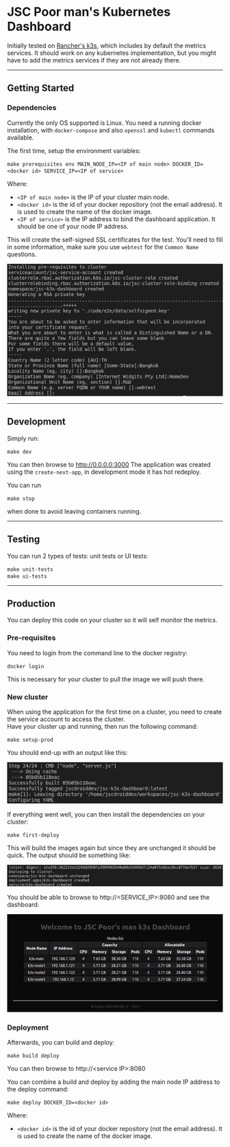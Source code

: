 # JSC Poor man's Kubernetes Dashboard

Initially tested on [Rancher's k3s](https://rancher.com/products/k3s), which includes by default the metrics services. It should work on any kubernetes implementation, but you might have to add the metrics services if they are not already there.

---
## Getting Started

### Dependencies

Currently the only OS supported is Linux. You need a running docker installation, with `docker-compose` and also `openssl` and `kubectl` commands available.

The first time, setup the environment variables:
```
make prerequisites env MAIN_NODE_IP=<IP of main node> DOCKER_ID=<docker id> SERVICE_IP=<IP of service>
```
Where:
- `<IP of main node>` is the IP of your cluster main node.
- `<docker id>` is the id of your docker repository (not the email address). It is used to create the name of the docker image.
- `<IP of service>` is the IP address to bind the dashboard application. It should be one of your node IP address.

This will create the self-signed SSL certificates for the test. You'll need to fill in some information, make sure you use `webtest` for the `Common Name` questions.

  
![Output sample of the "openssl" command](./doc/img/openssl.png)

---
## Development

Simply run:
```
make dev
```

You can then browse to http://0.0.0.0:3000
The application was created using the `create-next-app`, in development mode it has hot redeploy.

You can run
```
make stop
```
when done to avoid leaving containers running.

---
## Testing

You can run 2 types of tests: unit tests or UI tests:
```
make unit-tests
make ui-tests
```

---
## Production

You can deploy this code on your cluster so it will self monitor the metrics. 

### Pre-requisites

You need to login from the command line to the docker registry:
```
docker login
```

This is necessary for your cluster to pull the image we will push there.

### New cluster

When using the application for the first time on a cluster, you need to create the service account to access the cluster.  
Have your cluster up and running, then run the following command:
```
make setup-prod
```

You should end-up with an output like this:
  
![Output sample of the "make setup-prod" command](./doc/img/setup-prod.png)

If everything went well, you can then install the dependencies on your cluster:
```
make first-deploy
```
This will build the images again but since they are unchanged it should be quick. The output should be something like:

![Output sample of the "make first" command](./doc/img/first-deploy.png)

You should be able to browse to http://&lt;SERVICE_IP&gt;:8080 and see the dashboard:

![Dashboard screenshot](./doc/img/dashboard.png)

### Deployment

Afterwards, you can build and deploy:
```
make build deploy
```

You can then browse to http://&lt;service IP&gt;:8080

You can combine a build and deploy by adding the main node IP address to the deploy command:
```
make deploy DOCKER_ID=<docker id>
```
Where:
- `<docker id>` is the id of your docker repository (not the email address). It is used to create the name of the docker image.
